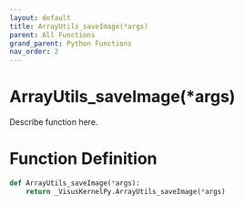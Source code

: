 ```yaml
---
layout: default
title: ArrayUtils_saveImage(*args)
parent: All Functions
grand_parent: Python Functions
nav_order: 2
---
```


# ArrayUtils_saveImage(*args)

Describe function here.

# Function Definition

```python
def ArrayUtils_saveImage(*args):
    return _VisusKernelPy.ArrayUtils_saveImage(*args)
```